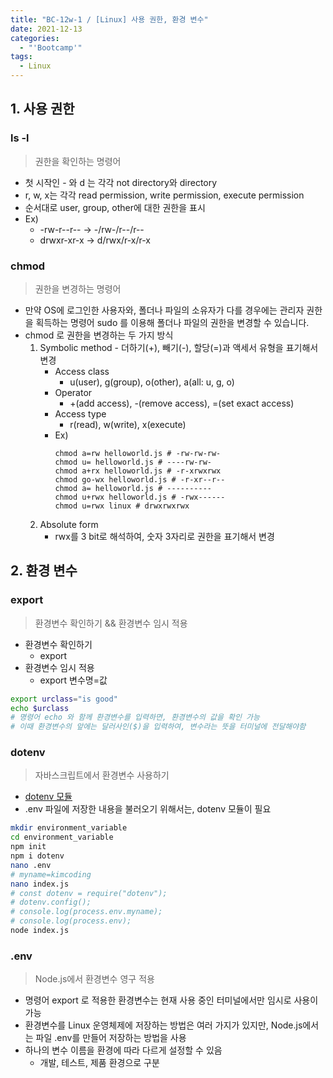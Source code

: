 ```yaml
---
title: "BC-12w-1 / [Linux] 사용 권한, 환경 변수"
date: 2021-12-13
categories:
  - "'Bootcamp'"
tags:
  - Linux
---
```


## 1. 사용 권한

### ls -l

> 권한을 확인하는 명령어

- 첫 시작인 - 와 d 는 각각 not directory와 directory
- r, w, x는 각각 read permission, write permission, execute permission
- 순서대로 user, group, other에 대한 권한을 표시
- Ex)
  - -rw-r--r-- -> -/rw-/r--/r--
  - drwxr-xr-x -> d/rwx/r-x/r-x

### chmod

> 권한을 변경하는 명령어

- 만약 OS에 로그인한 사용자와, 폴더나 파일의 소유자가 다를 경우에는 관리자 권한을 획득하는 명령어 sudo 를 이용해 폴더나 파일의 권한을 변경할 수 있습니다.
- chmod 로 권한을 변경하는 두 가지 방식
  1. Symbolic method - 더하기(+), 빼기(-), 할당(=)과 액세서 유형을 표기해서 변경
     - Access class
       - u(user), g(group), o(other), a(all: u, g, o)
     - Operator
       - \+(add access), -(remove access), =(set exact access)
     - Access type
       - r(read), w(write), x(execute)
     - Ex)
       ```
       chmod a=rw helloworld.js # -rw-rw-rw-
       chmod u= helloworld.js # ----rw-rw-
       chmod a+rx helloworld.js # -r-xrwxrwx
       chmod go-wx helloworld.js # -r-xr--r--
       chmod a= helloworld.js # ----------
       chmod u+rwx helloworld.js # -rwx------
       chmod u=rwx linux # drwxrwxrwx
       ```
  2. Absolute form
     - rwx를 3 bit로 해석하여, 숫자 3자리로 권한을 표기해서 변경

## 2. 환경 변수

### export

> 환경변수 확인하기 && 환경변수 임시 적용

- 환경변수 확인하기
  - export
- 환경변수 임시 적용
  - export 변수명=값

```bash
export urclass="is good"
echo $urclass
# 명령어 echo 와 함께 환경변수를 입력하면, 환경변수의 값을 확인 가능
# 이때 환경변수의 앞에는 달러사인($)을 입력하여, 변수라는 뜻을 터미널에 전달해야함
```

### dotenv

> 자바스크립트에서 환경변수 사용하기

- [dotenv 모듈](https://www.npmjs.com/package/dotenv#Config)
- .env 파일에 저장한 내용을 불러오기 위해서는, dotenv 모듈이 필요

```bash
mkdir environment_variable
cd environment_variable
npm init
npm i dotenv
nano .env
# myname=kimcoding
nano index.js
# const dotenv = require("dotenv");
# dotenv.config();
# console.log(process.env.myname);
# console.log(process.env);
node index.js
```

### .env

> Node.js에서 환경변수 영구 적용

- 명령어 export 로 적용한 환경변수는 현재 사용 중인 터미널에서만 임시로 사용이 가능
- 환경변수를 Linux 운영체제에 저장하는 방법은 여러 가지가 있지만, Node.js에서는 파일 .env를 만들어 저장하는 방법을 사용
- 하나의 변수 이름을 환경에 따라 다르게 설정할 수 있음
  - 개발, 테스트, 제품 환경으로 구분
